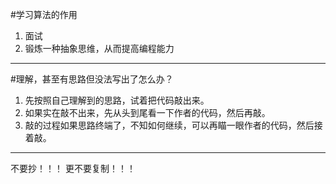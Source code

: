 #学习算法的作用
1. 面试
2. 锻炼一种抽象思维，从而提高编程能力
***
#理解，甚至有思路但没法写出了怎么办？
1. 先按照自己理解到的思路，试着把代码敲出来。
2. 如果实在敲不出来，先从头到尾看一下作者的代码，然后再敲。
3. 敲的过程如果思路终端了，不知如何继续，可以再瞄一眼作者的代码，然后接着敲。
***
不要抄！！！
更不要复制！！！
